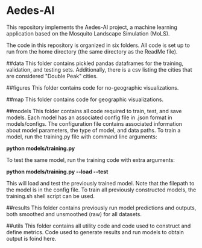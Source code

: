 # Aedes-AI

This repository implements the Aedes-AI project, a machine learning application based on the Mosquito Landscape Simulation (MoLS).

The code in this repository is organized in six folders. All code is set up to run from the home directory (the same directory as the ReadMe file).

##data
This folder contains pickled pandas dataframes for the training, validation, and testing sets.
Additionally, there is a csv listing the cities that are considered "Double Peak" cities.

##figures
This folder contains code for no-geographic visualizations.

##map
This folder contains code for geographic visualizations.

##models
This folder contains all code required to train, test, and save models.
Each model has an associated config file in .json format in models/configs.
The configuration file contains associated information about model parameters, the type of model, and data paths.
To train a model, run the training.py file with command line arguments:

  **python models/training.py <config filepath>**
  
To test the same model, run the training code with extra arguments:

  **python models/training.py <config filepath> --load --test**
  
This will load and test the previously trained model. Note that the filepath to the model is in the config file.
To train all previously constructed models, the training.sh shell script can be used.

##results
This folder contains previously run model predictions and outputs, both smoothed and unsmoothed (raw) for all datasets.

##utils
This folder contains all utility code and code used to construct and define metrics.
Code used to generate results and run models to obtain output is foind here.
